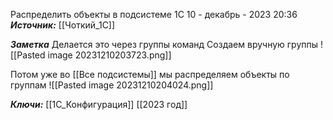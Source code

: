 
Распределить объекты в подсистеме 1С
 10 - декабрь - 2023  20:36 
***Источник:*** [[Чоткий_1С]]

***Заметка*** 
Делается это через группы команд
Создаем вручную группы
![[Pasted image 20231210203723.png]]

Потом уже во [[Все подсистемы]] мы распределяем объекты по группам
![[Pasted image 20231210204024.png]]


***Ключи:*** [[1С_Конфигурация]]  [[2023 год]]